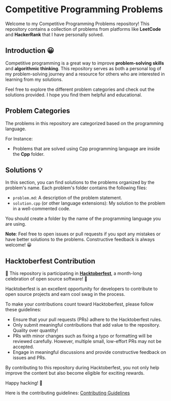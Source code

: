 # Competitive Programming Problems

Welcome to my Competitive Programming Problems repository! This repository contains a collection of problems from platforms like **LeetCode** and **HackerRank** that I have personally solved.

## Introduction 😀

Competitive programming is a great way to improve **problem-solving skills** and **algorithmic thinking**. This repository serves as both a personal log of my problem-solving journey and a resource for others who are interested in learning from my solutions.

Feel free to explore the different problem categories and check out the solutions provided. I hope you find them helpful and educational.

## Problem Categories

The problems in this repository are categorized based on the programming language.

For Instance:

- Problems that are solved using Cpp programming language are inside the **Cpp** folder.

## Solutions 💡

In this section, you can find solutions to the problems organized by the problem's name. Each problem's folder contains the following files:

- `problem.md`: A description of the problem statement.
- `solution.cpp` (or other language extensions): My solution to the problem in a well-commented code.

You should create a folder by the name of the programming language you are using.

**Note**: Feel free to open issues or pull requests if you spot any mistakes or have better solutions to the problems. Constructive feedback is always welcome! 😀

## Hacktoberfest Contribution

🎉 This repository is participating in [**Hacktoberfest**](https://hacktoberfest.com/), a month-long celebration of open source software! 🎉

Hacktoberfest is an excellent opportunity for developers to contribute to open source projects and earn cool swag in the process.

To make your contributions count toward Hacktoberfest, please follow these guidelines:

- Ensure that your pull requests (PRs) adhere to the Hacktoberfest rules.
- Only submit meaningful contributions that add value to the repository. Quality over quantity!
- PRs with minor changes such as fixing a typo or formatting will be reviewed carefully. However, multiple small, low-effort PRs may not be accepted.
- Engage in meaningful discussions and provide constructive feedback on issues and PRs.

By contributing to this repository during Hacktoberfest, you not only help improve the content but also become eligible for exciting rewards.

Happy hacking! 🚀

Here is the contributing guidelines: [Contributing Guidelines](https://github.com/JenilGajjar20/Competitive-Programming_problems/blob/master/CONTRIBUTING.md)

<!-- ## Contributors ✨

<a href="https://github.com/JenilGajjar20/Competitive-Programming_problems/graphs/contributors">
  <img src="https://contrib.rocks/image?repo=JenilGajjar20/Competitive-Programming_problems" />
</a>

Made with [contrib.rocks](https://contrib.rocks). -->
